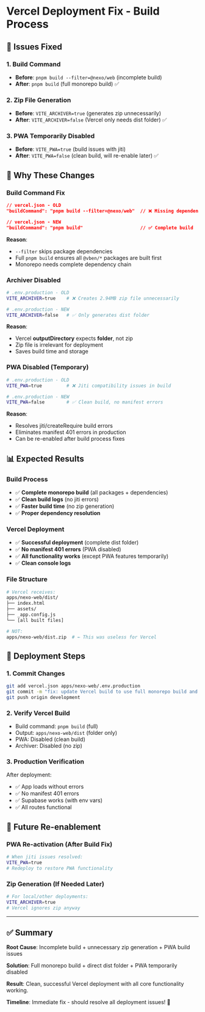 # Vercel Deployment Fix - Build Process

## 🚨 Issues Fixed

### 1. **Build Command**

- **Before**: `pnpm build --filter=@nexo/web` (incomplete build)
- **After**: `pnpm build` (full monorepo build) ✅

### 2. **Zip File Generation**

- **Before**: `VITE_ARCHIVER=true` (generates zip unnecessarily)
- **After**: `VITE_ARCHIVER=false` (Vercel only needs dist folder) ✅

### 3. **PWA Temporarily Disabled**

- **Before**: `VITE_PWA=true` (build issues with jiti)
- **After**: `VITE_PWA=false` (clean build, will re-enable later) ✅

## 🎯 Why These Changes

### Build Command Fix

```json
// vercel.json - OLD
"buildCommand": "pnpm build --filter=@nexo/web"  // ❌ Missing dependencies

// vercel.json - NEW
"buildCommand": "pnpm build"                     // ✅ Complete build
```

**Reason**:

- `--filter` skips package dependencies
- Full `pnpm build` ensures all `@vben/*` packages are built first
- Monorepo needs complete dependency chain

### Archiver Disabled

```bash
# .env.production - OLD
VITE_ARCHIVER=true    # ❌ Creates 2.94MB zip file unnecessarily

# .env.production - NEW
VITE_ARCHIVER=false   # ✅ Only generates dist folder
```

**Reason**:

- Vercel **outputDirectory** expects **folder**, not zip
- Zip file is irrelevant for deployment
- Saves build time and storage

### PWA Disabled (Temporary)

```bash
# .env.production - OLD
VITE_PWA=true         # ❌ Jiti compatibility issues in build

# .env.production - NEW
VITE_PWA=false        # ✅ Clean build, no manifest errors
```

**Reason**:

- Resolves jiti/createRequire build errors
- Eliminates manifest 401 errors in production
- Can be re-enabled after build process fixes

## 📊 Expected Results

### Build Process

- ✅ **Complete monorepo build** (all packages + dependencies)
- ✅ **Clean build logs** (no jiti errors)
- ✅ **Faster build time** (no zip generation)
- ✅ **Proper dependency resolution**

### Vercel Deployment

- ✅ **Successful deployment** (complete dist folder)
- ✅ **No manifest 401 errors** (PWA disabled)
- ✅ **All functionality works** (except PWA features temporarily)
- ✅ **Clean console logs**

### File Structure

```bash
# Vercel receives:
apps/nexo-web/dist/
├── index.html
├── assets/
├── _app.config.js
└── [all built files]

# NOT:
apps/nexo-web/dist.zip  # ← This was useless for Vercel
```

## 🚀 Deployment Steps

### 1. Commit Changes

```bash
git add vercel.json apps/nexo-web/.env.production
git commit -m "fix: update Vercel build to use full monorepo build and disable archiver"
git push origin development
```

### 2. Verify Vercel Build

- Build command: `pnpm build` (full)
- Output: `apps/nexo-web/dist` (folder only)
- PWA: Disabled (clean build)
- Archiver: Disabled (no zip)

### 3. Production Verification

After deployment:

- ✅ App loads without errors
- ✅ No manifest 401 errors
- ✅ Supabase works (with env vars)
- ✅ All routes functional

## 🔄 Future Re-enablement

### PWA Re-activation (After Build Fix)

```bash
# When jiti issues resolved:
VITE_PWA=true
# Redeploy to restore PWA functionality
```

### Zip Generation (If Needed Later)

```bash
# For local/other deployments:
VITE_ARCHIVER=true
# Vercel ignores zip anyway
```

---

## ✅ Summary

**Root Cause**: Incomplete build + unnecessary zip generation + PWA build issues

**Solution**: Full monorepo build + direct dist folder + PWA temporarily disabled

**Result**: Clean, successful Vercel deployment with all core functionality working.

**Timeline**: Immediate fix - should resolve all deployment issues! 🚀
